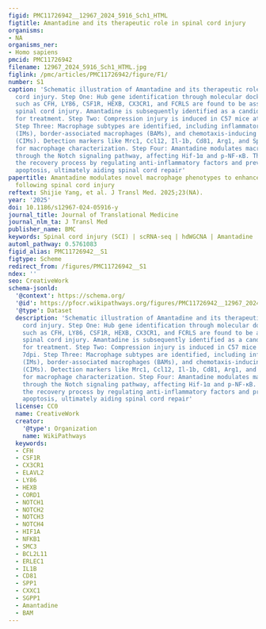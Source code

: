 ```yaml
---
figid: PMC11726942__12967_2024_5916_Sch1_HTML
figtitle: Amantadine and its therapeutic role in spinal cord injury
organisms:
- NA
organisms_ner:
- Homo sapiens
pmcid: PMC11726942
filename: 12967_2024_5916_Sch1_HTML.jpg
figlink: /pmc/articles/PMC11726942/figure/F1/
number: S1
caption: 'Schematic illustration of Amantadine and its therapeutic role in spinal
  cord injury. Step One: Hub gene identification through molecular docking. Genes
  such as CFH, LY86, CSF1R, HEXB, CX3CR1, and FCRLS are found to be associated with
  spinal cord injury. Amantadine is subsequently identified as a candidate compound
  for treatment. Step Two: Compression injury is induced in C57 mice at 3dpi and 7dpi.
  Step Three: Macrophage subtypes are identified, including inflammatory macrophages
  (IMs), border-associated macrophages (BAMs), and chemotaxis-inducing macrophages
  (CIMs). Detection markers like Mrc1, Ccl12, Il-1b, Cd81, Arg1, and Spp1 are used
  for macrophage characterization. Step Four: Amantadine modulates macrophage activity
  through the Notch signaling pathway, affecting Hif-1α and p-NF-κB. This promotes
  the recovery process by regulating anti-inflammatory factors and preventing neuron
  apoptosis, ultimately aiding spinal cord repair'
papertitle: Amantadine modulates novel macrophage phenotypes to enhance neural repair
  following spinal cord injury
reftext: Shijie Yang, et al. J Transl Med. 2025;23(NA).
year: '2025'
doi: 10.1186/s12967-024-05916-y
journal_title: Journal of Translational Medicine
journal_nlm_ta: J Transl Med
publisher_name: BMC
keywords: Spinal cord injury (SCI) | scRNA-seq | hdWGCNA | Amantadine | Macrophage
automl_pathway: 0.5761083
figid_alias: PMC11726942__S1
figtype: Scheme
redirect_from: /figures/PMC11726942__S1
ndex: ''
seo: CreativeWork
schema-jsonld:
  '@context': https://schema.org/
  '@id': https://pfocr.wikipathways.org/figures/PMC11726942__12967_2024_5916_Sch1_HTML.html
  '@type': Dataset
  description: 'Schematic illustration of Amantadine and its therapeutic role in spinal
    cord injury. Step One: Hub gene identification through molecular docking. Genes
    such as CFH, LY86, CSF1R, HEXB, CX3CR1, and FCRLS are found to be associated with
    spinal cord injury. Amantadine is subsequently identified as a candidate compound
    for treatment. Step Two: Compression injury is induced in C57 mice at 3dpi and
    7dpi. Step Three: Macrophage subtypes are identified, including inflammatory macrophages
    (IMs), border-associated macrophages (BAMs), and chemotaxis-inducing macrophages
    (CIMs). Detection markers like Mrc1, Ccl12, Il-1b, Cd81, Arg1, and Spp1 are used
    for macrophage characterization. Step Four: Amantadine modulates macrophage activity
    through the Notch signaling pathway, affecting Hif-1α and p-NF-κB. This promotes
    the recovery process by regulating anti-inflammatory factors and preventing neuron
    apoptosis, ultimately aiding spinal cord repair'
  license: CC0
  name: CreativeWork
  creator:
    '@type': Organization
    name: WikiPathways
  keywords:
  - CFH
  - CSF1R
  - CX3CR1
  - ELAVL2
  - LY86
  - HEXB
  - CORD1
  - NOTCH1
  - NOTCH2
  - NOTCH3
  - NOTCH4
  - HIF1A
  - NFKB1
  - SMC3
  - BCL2L11
  - ERLEC1
  - IL1B
  - CD81
  - SPP1
  - CXXC1
  - SGPP1
  - Amantadine
  - BAM
---
```

